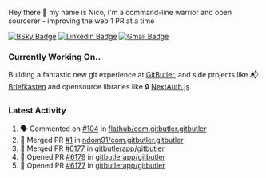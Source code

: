 
Hey there 👋 my name is Nico, I'm a command-line warrior and open sourcerer - improving the web 1 PR at a time

[![BSky Badge](https://img.shields.io/badge/-%20%40ndo.dev%20-%200285FF?style=flat-square&logo=bluesky&color=%23161e27)](https://bsky.app/profile/ndo.dev) [![Linkedin Badge](https://img.shields.io/badge/-ndom91-blue?style=flat-square&logo=Linkedin&logoColor=white&link=https://www.linkedin.com/in/ndom91/)](https://www.linkedin.com/in/ndom91/) [![Gmail Badge](https://img.shields.io/badge/-yo@ndo.dev-c14438?style=flat-square&logo=mail.ru&logoColor=white&link=mailto:yo@ndo.dev)](mailto:yo@ndo.dev)

### Currently Working On..

Building a fantastic new git experience at [GitButler](https://github.com/gitbutlerapp), and side projects like 📬 [Briefkasten](https://briefkastenhq.com) and opensource libraries like 🔒 [NextAuth.js](https://github.com/nextauthjs/next-auth).

<!--START_SECTION_PROFILE_VIEWS:readme-info-->
<!--END_SECTION_PROFILE_VIEWS:readme-info-->

<!--START_SECTION_DAILY_COMMIT:readme-info-->
<!--END_SECTION_DAILY_COMMIT:readme-info-->

<!--START_SECTION_WEEKLY_COMMIT:readme-info-->
<!--END_SECTION_WEEKLY_COMMIT:readme-info-->

### Latest Activity

<!--START_SECTION:activity-->
1. 🗣 Commented on [#104](https://github.com/flathub/com.gitbutler.gitbutler/pull/104#issuecomment-2637290676) in [flathub/com.gitbutler.gitbutler](https://github.com/flathub/com.gitbutler.gitbutler)
2. 🎉 Merged PR [#1](https://github.com/ndom91/com.gitbutler.gitbutler/pull/1) in [ndom91/com.gitbutler.gitbutler](https://github.com/ndom91/com.gitbutler.gitbutler)
3. 🎉 Merged PR [#6177](https://github.com/gitbutlerapp/gitbutler/pull/6177) in [gitbutlerapp/gitbutler](https://github.com/gitbutlerapp/gitbutler)
4. 💪 Opened PR [#6179](https://github.com/gitbutlerapp/gitbutler/pull/6179) in [gitbutlerapp/gitbutler](https://github.com/gitbutlerapp/gitbutler)
5. 💪 Opened PR [#6177](https://github.com/gitbutlerapp/gitbutler/pull/6177) in [gitbutlerapp/gitbutler](https://github.com/gitbutlerapp/gitbutler)
<!--END_SECTION:activity-->
